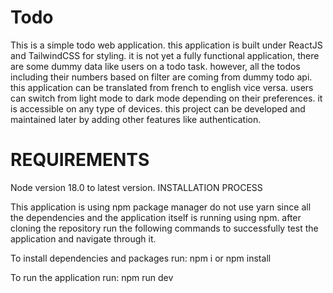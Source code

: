 # Todo
This is a simple todo web application. this application is built under ReactJS and TailwindCSS for styling. it is not yet a fully functional application, there are some dummy data like users on a todo task. however, all the todos including their numbers based on filter are coming from dummy todo api. this application can be translated from french to english vice versa. users can switch from light mode to dark mode depending on their preferences. it is accessible on any type of devices. this project can be developed and maintained later by adding other features like authentication.

# REQUIREMENTS

Node version 18.0 to latest version.
INSTALLATION PROCESS

This application is using npm package manager do not use yarn since all the dependencies and the application itself is running using npm. after cloning the repository run the following commands to successfully test the application and navigate through it.

To install dependencies and packages run: npm i or npm install

To run the application run: npm run dev

